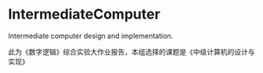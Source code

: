 # IntermediateComputer
Intermediate computer design and implementation.

此为《数字逻辑》综合实验大作业报告，本组选择的课题是《中级计算机的设计与实现》
